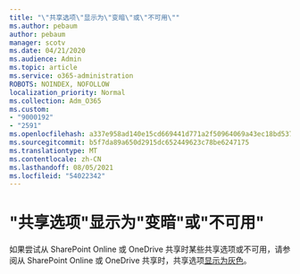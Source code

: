 ```yaml
---
title: "\"共享选项\"显示为\"变暗\"或\"不可用\""
ms.author: pebaum
author: pebaum
manager: scotv
ms.date: 04/21/2020
ms.audience: Admin
ms.topic: article
ms.service: o365-administration
ROBOTS: NOINDEX, NOFOLLOW
localization_priority: Normal
ms.collection: Adm_O365
ms.custom:
- "9000192"
- "2591"
ms.openlocfilehash: a337e958ad140e15cd669441d771a2f50964069a43ec18bd537f0a105ae60b6a
ms.sourcegitcommit: b5f7da89a650d2915dc652449623c78be6247175
ms.translationtype: MT
ms.contentlocale: zh-CN
ms.lasthandoff: 08/05/2021
ms.locfileid: "54022342"
---
```

# <a name="sharing-options-appear-dim-or-are-not-available"></a>"共享选项"显示为"变暗"或"不可用"

如果尝试从 SharePoint Online 或 OneDrive 共享时某些共享选项或不可用，请参阅从 SharePoint Online 或 OneDrive 共享时，共享选项[显示为灰色](https://docs.microsoft.com/sharepoint/support/administration/sharing-options-grayed-out-when-sharing-from-sharepoint-online-or-onedrive)。
